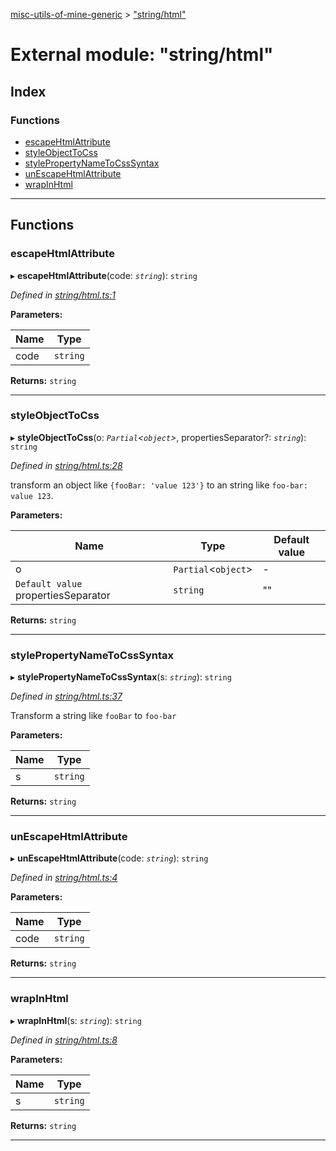 [misc-utils-of-mine-generic](../README.md) > ["string/html"](../modules/_string_html_.md)

# External module: "string/html"

## Index

### Functions

* [escapeHtmlAttribute](_string_html_.md#escapehtmlattribute)
* [styleObjectToCss](_string_html_.md#styleobjecttocss)
* [stylePropertyNameToCssSyntax](_string_html_.md#stylepropertynametocsssyntax)
* [unEscapeHtmlAttribute](_string_html_.md#unescapehtmlattribute)
* [wrapInHtml](_string_html_.md#wrapinhtml)

---

## Functions

<a id="escapehtmlattribute"></a>

###  escapeHtmlAttribute

▸ **escapeHtmlAttribute**(code: *`string`*): `string`

*Defined in [string/html.ts:1](https://github.com/cancerberoSgx/misc-utils-of-mine/blob/1934db3/misc-utils-of-mine-generic/src/string/html.ts#L1)*

**Parameters:**

| Name | Type |
| ------ | ------ |
| code | `string` |

**Returns:** `string`

___
<a id="styleobjecttocss"></a>

###  styleObjectToCss

▸ **styleObjectToCss**(o: *`Partial`<`object`>*, propertiesSeparator?: *`string`*): `string`

*Defined in [string/html.ts:28](https://github.com/cancerberoSgx/misc-utils-of-mine/blob/1934db3/misc-utils-of-mine-generic/src/string/html.ts#L28)*

transform an object like `{fooBar: 'value 123'}` to an string like `foo-bar: value 123`.

**Parameters:**

| Name | Type | Default value |
| ------ | ------ | ------ |
| o | `Partial`<`object`> | - |
| `Default value` propertiesSeparator | `string` | &quot;&quot; |

**Returns:** `string`

___
<a id="stylepropertynametocsssyntax"></a>

###  stylePropertyNameToCssSyntax

▸ **stylePropertyNameToCssSyntax**(s: *`string`*): `string`

*Defined in [string/html.ts:37](https://github.com/cancerberoSgx/misc-utils-of-mine/blob/1934db3/misc-utils-of-mine-generic/src/string/html.ts#L37)*

Transform a string like `fooBar` to `foo-bar`

**Parameters:**

| Name | Type |
| ------ | ------ |
| s | `string` |

**Returns:** `string`

___
<a id="unescapehtmlattribute"></a>

###  unEscapeHtmlAttribute

▸ **unEscapeHtmlAttribute**(code: *`string`*): `string`

*Defined in [string/html.ts:4](https://github.com/cancerberoSgx/misc-utils-of-mine/blob/1934db3/misc-utils-of-mine-generic/src/string/html.ts#L4)*

**Parameters:**

| Name | Type |
| ------ | ------ |
| code | `string` |

**Returns:** `string`

___
<a id="wrapinhtml"></a>

###  wrapInHtml

▸ **wrapInHtml**(s: *`string`*): `string`

*Defined in [string/html.ts:8](https://github.com/cancerberoSgx/misc-utils-of-mine/blob/1934db3/misc-utils-of-mine-generic/src/string/html.ts#L8)*

**Parameters:**

| Name | Type |
| ------ | ------ |
| s | `string` |

**Returns:** `string`

___

